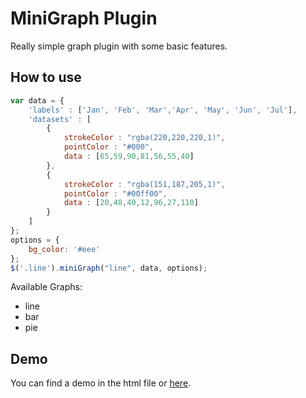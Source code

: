 MiniGraph Plugin
========================
Really simple graph plugin with some basic features.  

How to use
------------
```javascript
var data = {
	'labels' : ['Jan', 'Feb', 'Mar','Apr', 'May', 'Jun', 'Jul'],
	'datasets' : [
		{
			strokeColor : "rgba(220,220,220,1)",
			pointColor : "#000",
			data : [65,59,90,81,56,55,40]
		},
		{
			strokeColor : "rgba(151,187,205,1)",
			pointColor : "#00ff00",
			data : [20,48,40,12,96,27,110]
		}
	]
};
options = {
	bg_color: '#eee'
};
$('.line').miniGraph("line", data, options);
```

Available Graphs:

* line
* bar
* pie

Demo
------------
You can find a demo in the html file or [here](http://ionutvmi.github.io/miniGraph).
